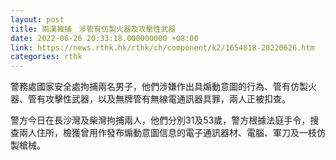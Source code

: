 ```yaml
---
layout: post
title: 兩漢被捕　涉管有仿製火器及攻擊性武器
date: 2022-06-26 20:33:18.000000000 +08:00
link: https://news.rthk.hk/rthk/ch/component/k2/1654818-20220626.htm
categories: rthk
---
```


警務處國家安全處拘捕兩名男子，他們涉嫌作出具煽動意圖的行為、管有仿製火器、管有攻擊性武器，以及無牌管有無線電通訊器具罪，兩人正被扣查。

警方今日在長沙灣及柴灣拘捕兩人，他們分別31及53歲，警方根據法庭手令，搜查兩人住所，檢獲曾用作發布煽動意圖信息的電子通訊器材、電腦、軍刀及一枝仿製槍械。
